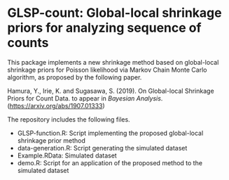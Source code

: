 # GLSP-count: Global-local shrinkage priors for analyzing sequence of counts
This package implements a new shrinkage method based on global-local shrinkage priors for Poisson likelihood via Markov Chain Monte Carlo algorithm, as proposed by the following paper.

Hamura, Y., Irie, K. and Sugasawa, S. (2019). On Global-local Shrinkage Priors for Count Data. to appear in *Bayesian Analysis*.(https://arxiv.org/abs/1907.01333)

The repository includes the following files.

* GLSP-function.R: Script implementing the proposed global-local shrinkage prior method 
* data-generation.R: Script generating the simulated dataset
* Example.RData: Simulated dataset 
* demo.R: Script for an application of the proposed method to the simulated dataset
